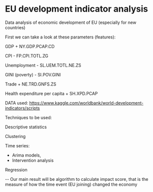 # EU development indicator analysis
Data analysis of economic development of EU (especially for new countries) 


First we can take a look at these parameters (features):

GDP + 
NY.GDP.PCAP.CD

CPI -
FP.CPI.TOTL.ZG

Unemployment -
SL.UEM.TOTL.NE.ZS

GINI (poverty) -
SI.POV.GINI

Trade +
NE.TRD.GNFS.ZS

Health expenditure per capita +
SH.XPD.PCAP

DATA used:
https://www.kaggle.com/worldbank/world-development-indicators/scripts

Techniques to be used:

Descriptive statistics

Clustering

Time series: 

- Arima models, 
- Intervention analysis

Regression


-- Our main result will be algorithm to calculate impact score, that is the measure of how the time event (EU joining) changed the economy



